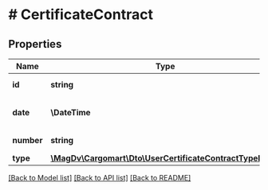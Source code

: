 # # CertificateContract

## Properties

Name | Type | Description | Notes
------------ | ------------- | ------------- | -------------
**id** | **string** | Идентификатор договора | [optional]
**date** | **\DateTime** | Дата заключения договора | [optional]
**number** | **string** | Номер договора | [optional]
**type** | [**\MagDv\Cargomart\Dto\UserCertificateContractTypeEnum**](UserCertificateContractTypeEnum.md) | Тип договора |

[[Back to Model list]](../../README.md#models) [[Back to API list]](../../README.md#endpoints) [[Back to README]](../../README.md)

